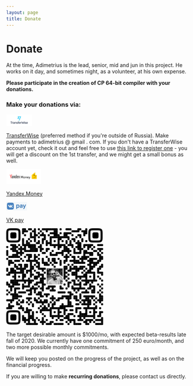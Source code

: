 ```yaml
---
layout: page
title: Donate
---
```

# Donate



At the time, Adimetrius is the lead, senior, mid and jun in this project\. He works on it day, and sometimes night, as a volunteer, at his own expense\.



**Please participate in the creation of CP 64\-bit compiler with your donations\.** 

### Make your donations via:

![](/img/transferwise.png)

[TransferWise](https://transferwise.com/transferFlow#/enterpayment) \(preferred method if you're outside of Russia\)\. Make payments to adimetrius @ gmail \. com\. If you don't have a TransferWise account yet, check it out and feel free to use [this link to register one](https://transferwise.com/invite/u/antond59) \- you will get a discount on the 1st transfer, and we might get a small bonus as well\.

![](/img/yandexmoney.png)

[Yandex\.Money](https://money.yandex.ru/to/41001581613161)

![](/img/vkpay.png)

[VK pay](https://vk.com/vkpay#action=transfer-to-user&user_id=237579995)

![](/img/VKpayQR.png "VK Pay QR code for adimetrius")

The target desirable amount is $1000/mo, with expected beta\-results late fall of 2020\. We currently have one commitment of 250 euro/month, and two more possible monthly commitments\.



We will keep you posted on the progress of the project, as well as on the financial progress\.



If you are willing to make **recurring donations**, please contact us directly\.

